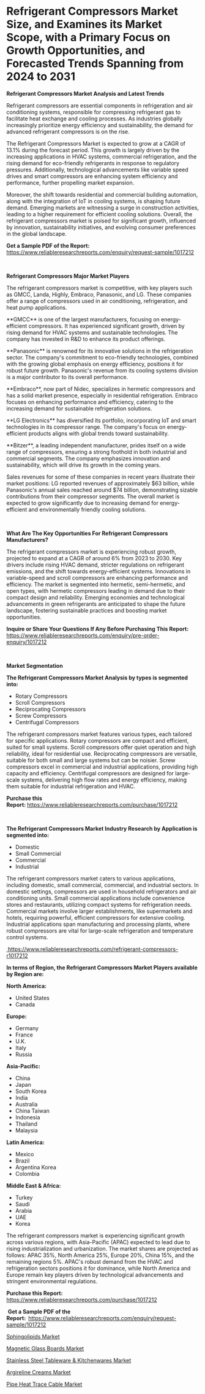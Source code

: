<p><h1>Refrigerant Compressors Market Size, and Examines its Market Scope, with a Primary Focus on Growth Opportunities, and Forecasted Trends Spanning from 2024 to 2031</h1></p><p><strong>Refrigerant Compressors Market Analysis and Latest Trends</strong></p>
<p><p>Refrigerant compressors are essential components in refrigeration and air conditioning systems, responsible for compressing refrigerant gas to facilitate heat exchange and cooling processes. As industries globally increasingly prioritize energy efficiency and sustainability, the demand for advanced refrigerant compressors is on the rise.</p><p>The Refrigerant Compressors Market is expected to grow at a CAGR of 13.1% during the forecast period. This growth is largely driven by the increasing applications in HVAC systems, commercial refrigeration, and the rising demand for eco-friendly refrigerants in response to regulatory pressures. Additionally, technological advancements like variable speed drives and smart compressors are enhancing system efficiency and performance, further propelling market expansion.</p><p>Moreover, the shift towards residential and commercial building automation, along with the integration of IoT in cooling systems, is shaping future demand. Emerging markets are witnessing a surge in construction activities, leading to a higher requirement for efficient cooling solutions. Overall, the refrigerant compressors market is poised for significant growth, influenced by innovation, sustainability initiatives, and evolving consumer preferences in the global landscape.</p></p>
<p><strong>Get a Sample PDF of the Report:&nbsp;</strong> <a href="https://www.reliableresearchreports.com/enquiry/request-sample/1017212">https://www.reliableresearchreports.com/enquiry/request-sample/1017212</a></p>
<p>&nbsp;</p>
<p><strong>Refrigerant Compressors Major Market Players</strong></p>
<p><p>The refrigerant compressors market is competitive, with key players such as GMCC, Landa, Highly, Embraco, Panasonic, and LG. These companies offer a range of compressors used in air conditioning, refrigeration, and heat pump applications.</p><p>**GMCC** is one of the largest manufacturers, focusing on energy-efficient compressors. It has experienced significant growth, driven by rising demand for HVAC systems and sustainable technologies. The company has invested in R&D to enhance its product offerings.</p><p>**Panasonic** is renowned for its innovative solutions in the refrigeration sector. The company's commitment to eco-friendly technologies, combined with the growing global emphasis on energy efficiency, positions it for robust future growth. Panasonic's revenue from its cooling systems division is a major contributor to its overall performance.</p><p>**Embraco**, now part of Nidec, specializes in hermetic compressors and has a solid market presence, especially in residential refrigeration. Embraco focuses on enhancing performance and efficiency, catering to the increasing demand for sustainable refrigeration solutions.</p><p>**LG Electronics** has diversified its portfolio, incorporating IoT and smart technologies in its compressor range. The company's focus on energy-efficient products aligns with global trends toward sustainability.</p><p>**Bitzer**, a leading independent manufacturer, prides itself on a wide range of compressors, ensuring a strong foothold in both industrial and commercial segments. The company emphasizes innovation and sustainability, which will drive its growth in the coming years.</p><p>Sales revenues for some of these companies in recent years illustrate their market positions: LG reported revenues of approximately $63 billion, while Panasonic's annual sales reached around $74 billion, demonstrating sizable contributions from their compressor segments. The overall market is expected to grow significantly due to increasing demand for energy-efficient and environmentally friendly cooling solutions.</p></p>
<p>&nbsp;</p>
<p><strong>What Are The Key Opportunities For Refrigerant Compressors Manufacturers?</strong></p>
<p><p>The refrigerant compressors market is experiencing robust growth, projected to expand at a CAGR of around 6% from 2023 to 2030. Key drivers include rising HVAC demand, stricter regulations on refrigerant emissions, and the shift towards energy-efficient systems. Innovations in variable-speed and scroll compressors are enhancing performance and efficiency. The market is segmented into hermetic, semi-hermetic, and open types, with hermetic compressors leading in demand due to their compact design and reliability. Emerging economies and technological advancements in green refrigerants are anticipated to shape the future landscape, fostering sustainable practices and boosting market opportunities.</p></p>
<p><strong>Inquire or Share Your Questions If Any Before Purchasing This Report:</strong> <a href="https://www.reliableresearchreports.com/enquiry/pre-order-enquiry/1017212">https://www.reliableresearchreports.com/enquiry/pre-order-enquiry/1017212</a></p>
<p>&nbsp;</p>
<p><strong>Market Segmentation</strong></p>
<p><strong>The Refrigerant Compressors Market Analysis by types is segmented into:</strong></p>
<p><ul><li>Rotary Compressors</li><li>Scroll Compressors</li><li>Reciprocating Compressors</li><li>Screw Compressors</li><li>Centrifugal Compressors</li></ul></p>
<p><p>The refrigerant compressors market features various types, each tailored for specific applications. Rotary compressors are compact and efficient, suited for small systems. Scroll compressors offer quiet operation and high reliability, ideal for residential use. Reciprocating compressors are versatile, suitable for both small and large systems but can be noisier. Screw compressors excel in commercial and industrial applications, providing high capacity and efficiency. Centrifugal compressors are designed for large-scale systems, delivering high flow rates and energy efficiency, making them suitable for industrial refrigeration and HVAC.</p></p>
<p><strong>Purchase this Report:&nbsp;</strong><a href="https://www.reliableresearchreports.com/purchase/1017212">https://www.reliableresearchreports.com/purchase/1017212</a></p>
<p>&nbsp;</p>
<p><strong>The Refrigerant Compressors Market Industry Research by Application is segmented into:</strong></p>
<p><ul><li>Domestic</li><li>Small Commercial</li><li>Commercial</li><li>Industrial</li></ul></p>
<p><p>The refrigerant compressors market caters to various applications, including domestic, small commercial, commercial, and industrial sectors. In domestic settings, compressors are used in household refrigerators and air conditioning units. Small commercial applications include convenience stores and restaurants, utilizing compact systems for refrigeration needs. Commercial markets involve larger establishments, like supermarkets and hotels, requiring powerful, efficient compressors for extensive cooling. Industrial applications span manufacturing and processing plants, where robust compressors are vital for large-scale refrigeration and temperature control systems.</p></p>
<p><a href="https://www.reliableresearchreports.com/refrigerant-compressors-r1017212">&nbsp;https://www.reliableresearchreports.com/refrigerant-compressors-r1017212</a></p>
<p><strong>In terms of Region, the Refrigerant Compressors Market Players available by Region are:</strong></p>
<p>
    <p> <strong> North America: </strong>
        <ul>
            <li>United States</li>
            <li>Canada</li>
        </ul>
        </p> 
    <p> <strong> Europe: </strong>
        <ul>
            <li>Germany</li>
            <li>France</li>
            <li>U.K.</li>
            <li>Italy</li>
            <li>Russia</li>
        </ul>
        </p> 
    <p> <strong> Asia-Pacific: </strong>
        <ul>
            <li>China</li>
            <li>Japan</li>
            <li>South Korea</li>
            <li>India</li>
            <li>Australia</li>
            <li>China Taiwan</li>
            <li>Indonesia</li>
            <li>Thailand</li>
            <li>Malaysia</li>
        </ul>
        </p> 
    <p> <strong> Latin America: </strong>
        <ul>
            <li>Mexico</li>
            <li>Brazil</li>
            <li>Argentina Korea</li>
            <li>Colombia</li>
        </ul>
        </p> 
    <p> <strong> Middle East & Africa: </strong>
        <ul>
            <li>Turkey</li>
            <li>Saudi</li>
            <li>Arabia</li>
            <li>UAE</li>
            <li>Korea</li>
        </ul>
    </p>
    </p>
<p><p>The refrigerant compressors market is experiencing significant growth across various regions, with Asia-Pacific (APAC) expected to lead due to rising industrialization and urbanization. The market shares are projected as follows: APAC 35%, North America 25%, Europe 20%, China 15%, and the remaining regions 5%. APAC's robust demand from the HVAC and refrigeration sectors positions it for dominance, while North America and Europe remain key players driven by technological advancements and stringent environmental regulations.</p></p>
<p><strong>Purchase this Report: </strong><a href="https://www.reliableresearchreports.com/purchase/1017212">https://www.reliableresearchreports.com/purchase/1017212</a></p>
<p>&nbsp;<strong>Get a Sample PDF of the Report:&nbsp;&nbsp;</strong><a href="https://www.reliableresearchreports.com/enquiry/request-sample/1017212">https://www.reliableresearchreports.com/enquiry/request-sample/1017212</a></p>
<p><strong></strong></p>
<p><p><a href="https://medium.com/@anggimontokjleb_6541/the-sphingolipids-market-research-report-provides-an-in-depth-and-up-to-date-analysis-of-the-335766cbcfa0">Sphingolipids Market</a></p><p><a href="https://www.linkedin.com/pulse/future-magnetic-glass-boards-market-global-forecast-trends-4knhe?trackingId=T24FGbuhTHy%2BCq3NncVvBw%3D%3D">Magnetic Glass Boards Market</a></p><p><a href="https://github.com/SamiaHussain82/Market-Research-Report-List-1/blob/main/stainless-steel-tableware-kitchenwares-market.md">Stainless Steel Tableware & Kitchenwares Market</a></p><p><a href="https://www.linkedin.com/pulse/navigating-global-argireline-creams-market-from-trends-strategy-3isye?trackingId=ak6P5TO4Rx%2BdDwnCT1gvjQ%3D%3D">Argireline Creams Market</a></p><p><a href="https://issuu.com/reportprime-2/docs/pipe-heat-trace-cable-market-size-2_501d425c361707">Pipe Heat Trace Cable Market</a></p></p>